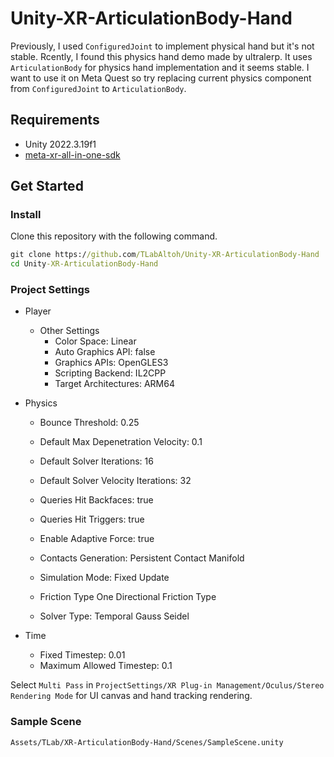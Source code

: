 # Unity-XR-ArticulationBody-Hand

Previously, I used ```ConfiguredJoint``` to implement physical hand but it's not stable. Rcently, I found this physics hand demo made by ultralerp. It uses ```ArticulationBody``` for physics hand implementation and it seems stable. I want to use it on Meta Quest so try replacing current physics component from ```ConfiguredJoint``` to ```ArticulationBody```.

## Requirements
- Unity 2022.3.19f1
- [meta-xr-all-in-one-sdk](https://developers.meta.com/horizon/downloads/package/meta-xr-sdk-all-in-one-upm/)

## Get Started
### Install
Clone this repository with the following command.

```bat
git clone https://github.com/TLabAltoh/Unity-XR-ArticulationBody-Hand
cd Unity-XR-ArticulationBody-Hand
```

### Project Settings
- Player
	- Other Settings
		- Color Space: Linear
		- Auto Graphics API: false
		- Graphics APIs: OpenGLES3
		- Scripting Backend: IL2CPP
		- Target Architectures: ARM64

- Physics
	- Bounce Threshold: 0.25
	- Default Max Depenetration Velocity: 0.1
	- Default Solver Iterations: 16
	- Default Solver Velocity Iterations: 32

	- Queries Hit Backfaces: true
	- Queries Hit Triggers: true
	- Enable Adaptive Force: true

	- Contacts Generation: Persistent Contact Manifold
	- Simulation Mode: Fixed Update

	- Friction Type One Directional Friction Type

	- Solver Type: Temporal Gauss Seidel

- Time
	- Fixed Timestep: 0.01
	- Maximum Allowed Timestep: 0.1

Select ```Multi Pass``` in ```ProjectSettings/XR Plug-in Management/Oculus/Stereo Rendering Mode``` for UI canvas and hand tracking rendering.

### Sample Scene
```Assets/TLab/XR-ArticulationBody-Hand/Scenes/SampleScene.unity```
